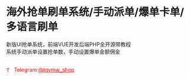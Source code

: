 # 海外抢单刷单系统/手动派单/爆单卡单/多语言刷单

新版UI抢单系统，前端VUE开发后端PHP全开源带教程<br>系统手动派单设置抢单数，手动设置爆单金额佣金<br><br>


<p style="color: red;"><img src="https://cdn-icons-png.flaticon.com/512/2111/2111646.png" alt="Telegram Icon" style="width: 16px; vertical-align: middle; margin-right: 5px;">Telegram:<a href="https://t.me/tgymw_shop" style="color: red;">@tgymw_shop</a></p>
